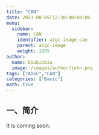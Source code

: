 ```yaml
---
title: "CAN"
date: 2023-08-05T12:30:40+08:00
menu:
  sidebar:
    name: CAN
    identifier: aigc-image-can
    parent: aigc-image
    weight: 1005
author:
  name: biubiobiu
  image: /images/author/john.png
tags: ["AIGC","CAN"]
categories: ["Basic"]
math: true
---
```


## 一、简介

It is coming soon.